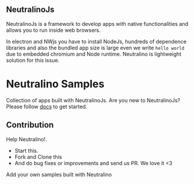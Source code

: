 ## NeutralinoJs

NeutralinoJs is a framework to develop apps with native functionalities and allows you to run inside web browsers. 

In electron and NWjs you have to install NodeJs, hundreds of dependence libraries and also the bundled app size is large even we write `hello world` due to embedded chromium and Node runtime. Neutralino is lightweight solution for this issue.

# Neutralino Samples

Collection of apps built with NeutralinoJs. Are you new to NeutralinoJs? Please follow [docs](https://neutralinojs.github.io/docs/#/) to get started.

## Contribution

Help Neutralino!.

- Start this.
- Fork and Clone this
- And do bug fixes or improvements and send us PR. We love it <3 

Add your own samples built with Neutralino



